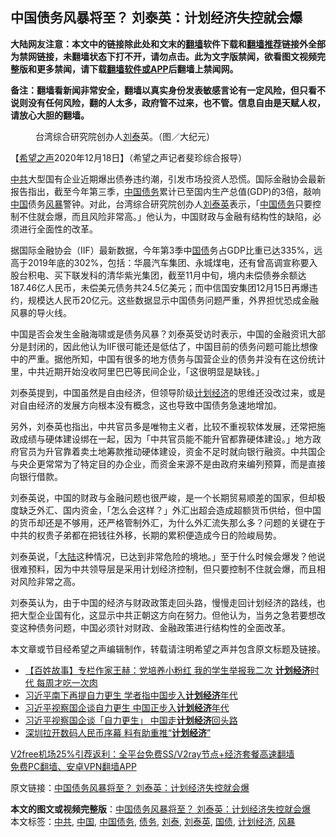  <h2>中国债务风暴将至？ 刘泰英：计划经济失控就会爆</h2> <p class="notice"><b>大陆网友注意：本文中的链接除此处和文末的<a href="https://github.com/bannedbook/fanqiang" >翻墙</a>软件下载和<a href="https://github.com/killgcd/justmysocks/blob/master/README.md">翻墙推荐</a>链接外全部为禁网链接，未翻墙状态下打不开，请勿点击。此为文字版禁闻，欲看图文视频完整版和更多禁闻，请下载<a href="https://github.com/bannedbook/fanqiang">翻墙软件或APP</a>后翻墙上禁闻网。</p><p>备注：翻墙看新闻非常安全，翻墙以真实身份发表敏感言论有一定风险，但只看不说则没有任何风险，翻的人太多，政府管不过来，也不管。信息自由是天赋人权，请放心大胆的翻墙。</b></p>  <div class="entry"> <figure><figcaption>台湾综合研究院创办人<a href="https://www.bannedbook.org/bnews/tag/%e5%88%98%e6%b3%b0/" class="st_tag internal_tag" rel="tag" title="标签 刘泰 下的日志">刘泰</a>英。（图／大纪元）</figcaption></figure> <p>【<span class='wp_keywordlink_affiliate'><a href="https://www.soundofhope.org" title="希望之声" target="_blank">希望之声</a></span>2020年12月18日】（希望之声记者斐珍综合报导）</p> <p><a href="https://www.bannedbook.org/bnews/tag/%e4%b8%ad%e5%85%b1/" class="st_tag internal_tag" rel="tag" title="标签 中共 下的日志">中共</a>大型国有企业近期爆出债券违约潮，引发市场投资人恐慌。国际金融协会最新报告指出，截至今年第三季，<span class='wp_keywordlink_affiliate'><a href="https://www.bannedbook.org/" title="中国" target="_blank">中国</a></span><a href="https://www.bannedbook.org/bnews/tag/%e5%80%ba%e5%8a%a1/" class="st_tag internal_tag" rel="tag" title="标签 债务 下的日志">债务</a>累计已至国内生产总值(GDP)的3倍，敲响<a href="https://www.bannedbook.org/bnews/tag/%E4%B8%AD%E5%9B%BD/" class="st_tag internal_tag" rel="tag" title="标签 中国 下的日志">中国</a>债务<a href="https://www.bannedbook.org/bnews/tag/%E9%A3%8E%E6%9A%B4/" class="st_tag internal_tag" rel="tag" title="标签 风暴 下的日志">风暴</a>警钟。对此，台湾综合研究院创办人<a href="https://www.bannedbook.org/bnews/tag/%E5%88%98%E6%B3%B0%E8%8B%B1/" class="st_tag internal_tag" rel="tag" title="标签 刘泰英 下的日志">刘泰英</a>表示，「<a href="https://www.bannedbook.org/bnews/tag/%E4%B8%AD%E5%9B%BD%E5%80%BA%E5%8A%A1/" class="st_tag internal_tag" rel="tag" title="标签 中国债务 下的日志">中国债务</a>只要控制不住就会爆，而且风险非常高。」他认为，中国财政与金融有结构性的缺陷，必须进行全面性的改革。</p>  <p>据国际金融协会（IIF）最新数据，今年第3季中<a href="https://www.bannedbook.org/bnews/tag/%e5%9b%bd%e5%80%ba/" class="st_tag internal_tag" rel="tag" title="标签 国债 下的日志">国债</a>务占GDP比重已达335%，远高于2019年底的302%，包括：华晨汽车集团、永城煤电，还有曾高调宣称要入股台积电、买下联发科的清华紫光集团，截至11月中旬，境内未偿债券余额达187.46亿人民币，未偿美元债务共24.5亿美元；而中信国安集团12月15日再爆违约，规模达人民币20亿元。这些数据显示中国债务问题严重，外界担忧恐成金融风暴的导火线。</p> <p>中国是否会发生金融海啸或是债务风暴？刘泰英受访时表示，中国的金融资讯大部分是封闭的，因此他认为IIF很可能还是低估了，中国目前的债务问题可能比想像中的严重。据他所知，中国有很多的地方债务与国营企业的债务并没有在这份统计里，中共近期开始没收阿里巴巴等民间企业，「这很明显是缺钱。」</p>  <p>刘泰英提到，中国虽然是自由经济，但领导阶级<a href="https://www.bannedbook.org/bnews/tag/%e8%ae%a1%e5%88%92%e7%bb%8f%e6%b5%8e/" class="st_tag internal_tag" rel="tag" title="标签 计划经济 下的日志">计划经济</a>的思维还没改过来，或是对自由经济的发展方向根本没有概念，这也导致中国债务急速地增加。</p> <p>另外，刘泰英也指出，中共官员多是唯物主义者，比较不重视软体发展，还常把施政成绩与硬体建设绑在一起，因为「中共官员能不能升官都靠硬体建设。」地方政府官员为升官靠着卖土地筹款推动硬体建设，资金不足时就向银行融资。中共国企与央企更常常为了特定目的办企业，而资金来源不是由政府来编列预算，而是直接向银行借款。</p>  <p>刘泰英说，中国的财政与金融问题也很严峻，是一个长期贸易顺差的国家，但却极度缺乏外汇、国内资金，「怎么会这样？」外汇出超会造成超额货币供给，但中国的货币却还是不够用，还严格管制外汇，为什么外汇流失那么多？问题的关键在于中共的权贵子弟都在把钱往外移，长期的累积便造成今日的险峻局势。</p> <p>刘泰英说，「<span class='wp_keywordlink_affiliate'><a href="https://www.bannedbook.org/" title="大陆" target="_blank">大陆</a></span>这种情况，已达到非常危险的境地。」至于什么时候会爆发？他说很难预料，因为中共领导层是采用计划经济控制，但只要控制不住就会爆，而且相对风险非常之高。</p>  <p>刘泰英认为，由于中国的经济与财政政策走回头路，慢慢走回计划经济的路线，也把大型企业国有化，这显示中共正朝这方向在努力。但他认为，当务之急若要想改变这种债务问题，中国必须针对财政、金融政策进行结构性的全面改革。</p> <p>本文章或节目经希望之声编辑制作，转载请注明希望之声并包含原文标题及链接。</p> <ul class='op-related-articles' title='相关阅读'> <li><a href='https://www.bannedbook.org/bnews/bannedvideo/20201014/1413315.html' target='_blank'>【百姓故事】专栏作家王赫：党培养小粉红 我的学生举报我二次 <b>计划经济</b>时代 每周才吃一次肉</a></li> <li><a href='https://www.bannedbook.org/bnews/comments/20201013/1413166.html' target='_blank'>习近平南下再提自力更生 学者指中国步入<b>计划经济</b>年代</a></li> <li><a href='https://www.bannedbook.org/bnews/headline/20201013/1413046.html' target='_blank'>习近平视察国企谈自力更生 中国正步入<b>计划经济</b>年代</a></li> <li><a href='https://www.bannedbook.org/bnews/headline/20201013/1413026.html' target='_blank'>习近平视察国企谈「自力更生」 中国走<b>计划经济</b>回头路</a></li> <li><a href='https://www.bannedbook.org/bnews/headline/20201009/1411021.html' target='_blank'>深圳拉开数码人民币序幕 料有助重推“<b>计划经济</b>”</a></li> </ul> <p class="texttj"> <a href="https://github.com/bannedbook/fanqiang/wiki/V2ray%E6%9C%BA%E5%9C%BA" target="_blank">V2free机场25%引荐返利：全平台免费SS/V2ray节点+经济套餐高速翻墙</a><br/> <a href="https://github.com/bannedbook/fanqiang/wiki/%E7%A6%81%E9%97%BB%E7%BD%91%E5%AE%89%E5%8D%93%E7%BF%BB%E5%A2%99%E6%96%B0%E9%97%BBAPP" target="_blank">免费PC翻墙、安卓VPN翻墙APP</a></p><p>原文链接：<a class="src_link"  href="https://www.soundofhope.org/post/454831" target="_blank">中国债务风暴将至？ 刘泰英：计划经济失控就会爆</a></p><a name='sharetosocial'></a>       <div><b>本文的图文或视频完整版</b>：<a href='https://www.bannedbook.org/bnews/comments/20201218/1450359.html'>中国债务风暴将至？ 刘泰英：计划经济失控就会爆</a></div>  </div><!--END ENTRY--> <div class="postfooter"> <div>本文标签：<a href="https://www.bannedbook.org/bnews/tag/%e4%b8%ad%e5%85%b1/" rel="tag">中共</a>, <a href="https://www.bannedbook.org/bnews/tag/%E4%B8%AD%E5%9B%BD/" rel="tag">中国</a>, <a href="https://www.bannedbook.org/bnews/tag/%E4%B8%AD%E5%9B%BD%E5%80%BA%E5%8A%A1/" rel="tag">中国债务</a>, <a href="https://www.bannedbook.org/bnews/tag/%e5%80%ba%e5%8a%a1/" rel="tag">债务</a>, <a href="https://www.bannedbook.org/bnews/tag/%e5%88%98%e6%b3%b0/" rel="tag">刘泰</a>, <a href="https://www.bannedbook.org/bnews/tag/%E5%88%98%E6%B3%B0%E8%8B%B1/" rel="tag">刘泰英</a>, <a href="https://www.bannedbook.org/bnews/tag/%e5%9b%bd%e5%80%ba/" rel="tag">国债</a>, <a href="https://www.bannedbook.org/bnews/tag/%e8%ae%a1%e5%88%92%e7%bb%8f%e6%b5%8e/" rel="tag">计划经济</a>, <a href="https://www.bannedbook.org/bnews/tag/%E9%A3%8E%E6%9A%B4/" rel="tag">风暴</a></div>  </div><!--END POSTFOOTER--> 